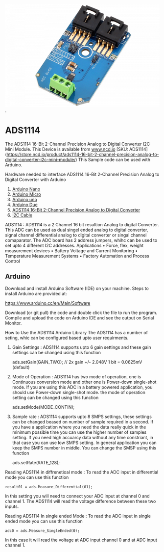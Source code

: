 
[![ADS1114](ADS1114_I2C.png)](https://store.ncd.io/product/ads1114-16-bit-2-channel-precision-analog-to-digital-converter-i2c-mini-module/).

# ADS1114
The ADS1114 16-Bit 2-Channel Precision Analog to Digital Converter I2C Mini Module.
This Device is available from www.ncd.io [SKU: ADS1114]
(https://store.ncd.io/product/ads1114-16-bit-2-channel-precision-analog-to-digital-converter-i2c-mini-module/)
This Sample code can be used with Arduino.

Hardware needed to interface ADS1114 16-Bit 2-Channel Precision Analog to Digital Converter with Arduino
1. <a href="https://store.ncd.io/product/i2c-shield-for-arduino-nano/">Arduino Nano</a>
2. <a href="https://store.ncd.io/product/i2c-shield-for-arduino-micro-with-i2c-expansion-port/">Arduino Micro</a>
3. <a href="https://store.ncd.io/product/i2c-shield-for-arduino-uno/">Arduino uno</a>
4. <a href="https://store.ncd.io/product/dual-i2c-shield-for-arduino-due-with-modular-communications-interface/">Arduino Due</a>
5. <a href="https://store.ncd.io/product/ads1114-16-bit-2-channel-precision-analog-to-digital-converter-i2c-mini-module/">ADS1114 16-Bit 2-Channel Precision Analog to Digital Converter</a>
6. <a href="https://store.ncd.io/product/i%C2%B2c-cable/">I2C Cable</a>

ADS1114 :
ADS1114 is a 2 Channel 16 bit resultion Analog to digital Converter. This ADC can be used as dual singel ended analog to digital converter, signal channel differential analog to digital converter or singal channel comaparator. 
The ADC board has 2 address jumpers, whihc can be used to set upto 4 different I2C addresses. 
Applications
• Force, flex, weight measurement devices
• Battery Voltage and Current Monitoring
• Temperature Measurement Systems
• Factory Automation and Process Control


## Arduino
Download and install Arduino Software (IDE) on your machine. Steps to install Arduino are provided at:

https://www.arduino.cc/en/Main/Software

Download (or git pull) the code and double click the file to run the program.
Compile and upload the code on Arduino IDE and see the output on Serial Monitor.

How to Use the ADS1114 Arduino Library
The ADS1114 has a number of seting, whic can be configured based upto user requirments.
1. Gain Settings : ADS1114 supports upto 6 gain settings and these gain settings can be changed using this function

    ads.setGain(GAIN_TWO);          // 2x gain   +/- 2.048V  1 bit = 0.0625mV (default)
    
2. Mode of Operation : ADS1114 has two mode of operation, one is Continuous conversion mode and other one is Power-down single-shot mode. If you are using this ADC in a battery powered application, you should use Power-down single-shot mode.
the mode of operation setting can be changed using this function

    ads.setMode(MODE_CONTIN);  
    
3. Sample rate : ADS1114 supports upto 8 SMPS settings, these settings can be changed beased on number of sample required in a second. If you have a application where you need the data really quick in the minimum possible time you can use the higher number of samples setting. If you need high accuarcy data without any time constriant, in that case you can use low SMPS setting. In general application you can keep the SMPS number in middle.
You can change the SMSP using this function

    ads.setRate(RATE_128);
 
 Reading ADS1114 in diffrenetioal mode : To read the ADC input in differential mode you can use this function
 
    result01 = ads.Measure_Differential(01);
    
 In this setting you will need to connect your ADC input at channel 0 and channel 1. The ADS1114 will read the voltage difference between these two inputs.
 
 Reading ADS1114 In single ended Mode : To read the ADC input in single ended mode you can use this function
 
    adc0 = ads.Measure_SingleEnded(0);
    
  In this case it will read the voltage at ADC input channel 0 and at ADC input channel 1.
  
